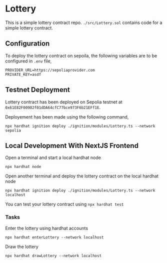 # Lottery

This is a simple lottery contract repo. `./src/Lottery.sol` contains code for a simple lottery contract.

## Configuration

To deploy the lottery contract on sepoila, the following variables are to be configured in `.env` file,

```env
PROVIDER_URL=https://sepoliaprovider.com
PRIVATE_KEY=asdf
```

## Testnet Deployment

Lottery contract has been deployed on Sepolia testnet at `0x61E82F00902f01dDA64cfC77bce973F6b21EFf1E`.

Deployement has been made using the following command,

```shell
npx hardhat ignition deploy ./ignition/modules/Lottery.ts --network sepolia
```

## Local Development With NextJS Frontend

Open a terminal and start a local hardhat node

```shell
npx hardhat node
```

Open another terminal and deploy the lottery contract on the local hardhat node

```shell
npx hardhat ignition deploy ./ignition/modules/Lottery.ts --network localhost
```

You can test your lottery contract using `npx hardhat test`

### Tasks

Enter the lottery using hardhat accounts

```shell
npx hardhat enterLottery --network localhost
```

Draw the lottery

```shell
npx hardhat drawLottery --network localhost
```
